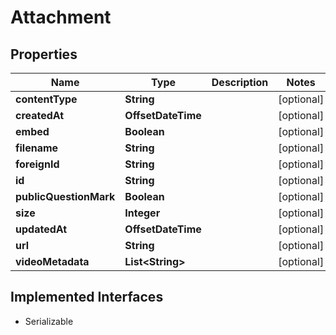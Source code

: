 

# Attachment


## Properties

| Name | Type | Description | Notes |
|------------ | ------------- | ------------- | -------------|
|**contentType** | **String** |  |  [optional] |
|**createdAt** | **OffsetDateTime** |  |  [optional] |
|**embed** | **Boolean** |  |  [optional] |
|**filename** | **String** |  |  [optional] |
|**foreignId** | **String** |  |  [optional] |
|**id** | **String** |  |  [optional] |
|**publicQuestionMark** | **Boolean** |  |  [optional] |
|**size** | **Integer** |  |  [optional] |
|**updatedAt** | **OffsetDateTime** |  |  [optional] |
|**url** | **String** |  |  [optional] |
|**videoMetadata** | **List&lt;String&gt;** |  |  [optional] |


## Implemented Interfaces

* Serializable


